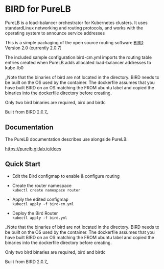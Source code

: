 # BIRD for PureLB

PureLB is a load-balancer orchestrator for Kubernetes clusters.  It uses standardLinux networking and routing protocols,  and works with the operating
system to announce service addresses

This is a simple packaging of the open source routing software [BIRD](https://bird.network.cz) Version 2.0 (currently 2.0.7)


The included sample configuration bird-cm.yml imports the routing table entries created when PureLB adds allocated load-balancer addresses to kube-lb0

_Note that the binaries of bird are not located in the directory.  BIRD
 needs to be built on the OS used by the container.  The dockerfile
 assumes that you have built BIRD on an OS matching the FROM ubuntu label 
 and copied the binaries into the dockerfile directory before creating. 
 
 Only two bird binaries are required, bird and birdc

 Built from BIRD 2.0.7_

## Documentation

The PureLB documentation describes use alongside PureLB.

https://purelb.gitlab.io/docs


## Quick Start


* Edit the Bird configmap to enable & configure routing

* Create the router namespace<br/>
`kubectl create namespace router`
* Apply the edited configmap<br/>
`kubectl apply -f bird-cm.yml`
* Deploy the Bird Router<br/>
`kubectl apply -f bird.yml`

_Note that the binaries of bird are not located in the directory.  BIRD
 needs to be built on the OS used by the container.  The dockerfile
 assumes that you have built BIRD on an OS matching the FROM ubuntu label 
 and copied the binaries into the dockerfile directory before creating. 
 
 Only two bird binaries are required, bird and birdc

 Built from BIRD 2.0.7_
